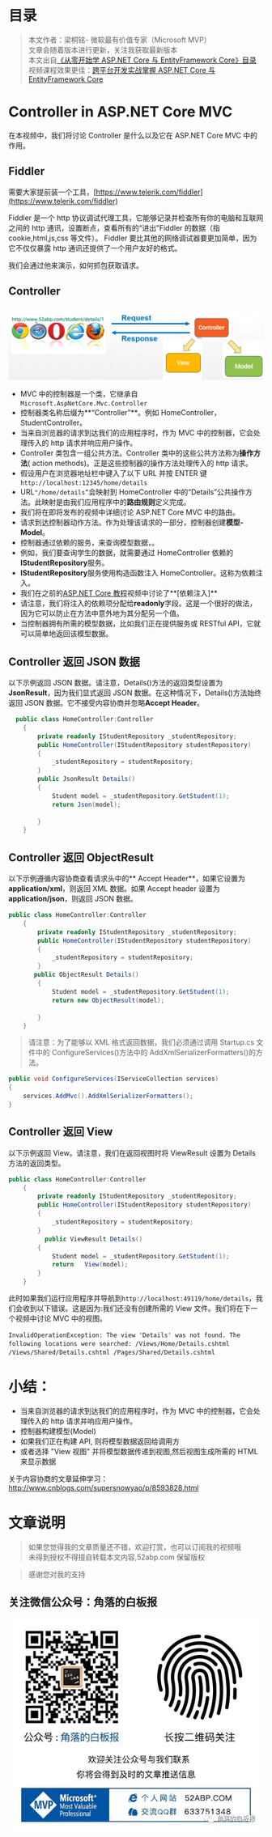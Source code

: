 # 目录

> 本文作者：梁桐铭- 微软最有价值专家（Microsoft MVP） </br>
> 文章会随着版本进行更新，关注我获取最新版本 </br>
> 本文出自[《从零开始学 ASP.NET Core 与 EntityFramework Core》目录](https://www.52abp.com/Wiki/mvc/latest) </br>
> 视频课程效果更佳：[跨平台开发实战掌握 ASP.NET Core 与 EntityFramework Core
> ](https://www.52abp.com/College/Course/1) </br>

# Controller in ASP.NET Core MVC

在本视频中，我们将讨论 Controller 是什么以及它在 ASP.NET Core MVC 中的作用。

## Fiddler

需要大家提前装一个工具，[https://www.telerik.com/fiddler](https://www.telerik.com/fiddler)

Fiddler 是一个 http 协议调试代理工具，它能够记录并检查所有你的电脑和互联网之间的 http 通讯，设置断点，查看所有的“进出”Fiddler 的数据（指 cookie,html,js,css 等文件）。 Fiddler 要比其他的网络调试器要更加简单，因为它不仅仅暴露 http 通讯还提供了一个用户友好的格式。

我们会通过他来演示，如何抓包获取请求。

## Controller

![20 1](images/20-1.png)



- MVC 中的控制器是一个类，它继承自`Microsoft.AspNetCore.Mvc.Controller`
- 控制器类名称后缀为**“Controller”**。例如 HomeController，StudentController。
- 当来自浏览器的请求到达我们的应用程序时，作为 MVC 中的控制器，它会处理传入的 http 请求并响应用户操作。
- Controller 类包含一组公共方法。Controller 类中的这些公共方法称为**操作方法**( action methods)。正是这些控制器的操作方法处理传入的 http 请求。
- 假设用户在浏览器地址栏中键入了以下 URL 并按 ENTER 键`http://localhost:12345/home/details`
- URL`"/home/details”`会映射到 HomeController 中的“Details”公共操作方法。此映射是由我们应用程序中的**路由规则**定义完成。
- 我们将在即将发布的视频中详细讨论 ASP.NET Core MVC 中的路由。
- 请求到达控制器动作方法。作为处理该请求的一部分，控制器创建**模型-Model**。
- 控制器通过依赖的服务，来查询模型数据，。
- 例如，我们要查询学生的数据，就需要通过 HomeController 依赖的**IStudentRepository**服务。
- **IStudentRepository**服务使用构造函数注入 HomeController。这称为依赖注入。
- 我们在之前的[ASP.NET Core 教程](https://study.163.com/course/courseMain.htm?courseId=1209215803&share=2&shareId=400000000309007)视频中讨论了**[依赖注入]**
- 请注意，我们将注入的依赖项分配给**readonly**字段。这是一个很好的做法，因为它可以防止在方法中意外地为其分配另一个值。
- 当控制器拥有所需的模型数据，比如我们正在提供服务或 RESTful API，它就可以简单地返回该模型数据。

## Controller 返回 JSON 数据

以下示例返回 JSON 数据。请注意，Details()方法的返回类型设置为 **JsonResult**，因为我们显式返回 JSON 数据。在这种情况下，Details()方法始终返回 JSON 数据。它不接受内容协商并忽略**Accept Header**。

```csharp
  public class HomeController:Controller
    {
        private readonly IStudentRepository _studentRepository;
        public HomeController(IStudentRepository studentRepository)
        {
            _studentRepository = studentRepository;
        }
        public JsonResult Details()
        {
            Student model = _studentRepository.GetStudent(1);
            return Json(model);

        }
    }

```

## Controller 返回 ObjectResult

以下示例遵循内容协商查看请求头中的** Accept Header**，如果它设置为**application/xml**，则返回 XML 数据。如果 Accept header 设置为**application/json**，则返回 JSON 数据。

```csharp
public class HomeController:Controller
    {
        private readonly IStudentRepository _studentRepository;
        public HomeController(IStudentRepository studentRepository)
        {
            _studentRepository = studentRepository;
        }
       public ObjectResult Details()
        {
            Student model = _studentRepository.GetStudent(1);
            return new ObjectResult(model);

        }
    }

```

> 请注意：为了能够以 XML 格式返回数据，我们必须通过调用 Startup.cs 文件中的 ConfigureServices()方法中的 AddXmlSerializerFormatters()的方法。

```csharp
public void ConfigureServices(IServiceCollection services)
{
    services.AddMvc().AddXmlSerializerFormatters();
}
```

## Controller 返回 View

以下示例返回 View。请注意，我们在返回视图时将 ViewResult 设置为 Details 方法的返回类型。

```csharp
public class HomeController:Controller
    {
        private readonly IStudentRepository _studentRepository;
        public HomeController(IStudentRepository studentRepository)
        {
            _studentRepository = studentRepository;
        }
          public ViewResult Details()
        {
            Student model = _studentRepository.GetStudent(1);
            return   View(model);
        }
    }
```

此时如果我们运行应用程序并导航到`http://localhost:49119/home/details`，我们会收到以下错误。这是因为:我们还没有创建所需的 View 文件。我们将在下一个视频中讨论 MVC 中的视图。

`InvalidOperationException: The view 'Details' was not found. The following locations were searched: /Views/Home/Details.cshtml /Views/Shared/Details.cshtml /Pages/Shared/Details.cshtml`

# 小结：

- 当来自浏览器的请求到达我们的应用程序时，作为 MVC 中的控制器，它会处理传入的 http 请求并响应用户操作。
- 控制器构建模型(Model)
- 如果我们正在构建 API, 则将模型数据返回给调用方
- 或者选择 "View 视图" 并将模型数据传递到视图,然后视图生成所需的 HTML 来显示数据

关于内容协商的文章延伸学习：http://www.cnblogs.com/supersnowyao/p/8593828.html

# 文章说明

> 如果您觉得我的文章质量还不错，欢迎打赏，也可以订阅我的视频哦 </br>
> 未得到授权不得擅自转载本文内容,52abp.com 保留版权 </br>

> 感谢您对我的支持

## 关注微信公众号：角落的白板报

![公众号：角落的白板报](images/jiaoluowechat.png)
